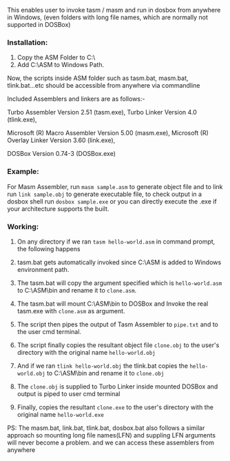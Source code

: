 
This enables user to invoke tasm / masm and run in dosbox from anywhere in Windows, (even folders with long file names, which are normally not supported in DOSBox)

### Installation:

1. Copy the ASM Folder to C:\
2. Add C:\ASM to Windows Path.

Now, the scripts inside ASM folder such as tasm.bat, masm.bat, tlink.bat...etc should be accessible from anywhere via commandline

Included Assemblers and linkers are as follows:-

Turbo Assembler  Version 2.51 (tasm.exe),
Turbo Linker  Version 4.0 (tlink.exe),

Microsoft (R) Macro Assembler  Version 5.00 (masm.exe),
Microsoft (R) Overlay Linker  Version 3.60 (link.exe),

DOSBox Version 0.74-3 (DOSBox.exe)

### Example:

For Masm Assembler, run `masm sample.asm` to generate object file and to link run `link sample.obj` to generate executable file, to check output in a dosbox shell run `dosbox sample.exe` or you can directly execute the .exe if your architecture supports the built.


### Working:

1. On any directory if we ran `tasm hello-world.asm` in command prompt, the following happens
2. tasm.bat gets automatically invoked since C:\ASM is added to Windows environment path.
3. The tasm.bat will copy the argument specified which is `hello-world.asm` to C:\ASM\bin and rename it to `clone.asm`.
4. The tasm.bat will mount C:\ASM\bin to DOSBox and Invoke the real tasm.exe with `clone.asm` as argument.
5. The script then pipes the output of Tasm Assembler to `pipe.txt` and to the user cmd terminal.
6. The script finally copies the resultant object file `clone.obj` to the user's directory with the original name `hello-world.obj`

7. And if we ran `tlink hello-world.obj` the tlink.bat copies the `hello-world.obj` to C:\ASM\bin and rename it to `clone.obj`
8. The `clone.obj` is supplied to Turbo Linker inside mounted DOSBox and output is piped to user cmd terminal
9. Finally, copies the resultant `clone.exe` to the user's directory with the original name `hello-world.exe`

PS: The masm.bat, link.bat, tlink.bat, dosbox.bat also follows a similar approach so mounting long file names(LFN) and suppling LFN arguments will never become a problem. and we can access these assemblers from anywhere




